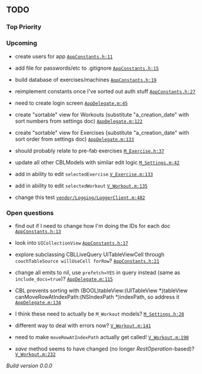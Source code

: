 ## TODO

### Top Priority

### Upcoming
 * create users for app <a href="https://github.com/PaulCapestany/Stronger/blob/picker/Stronger/AppConstants.h#L11">`AppConstants.h:11`</a>
 * add file for passwords/etc to .gitignore <a href="https://github.com/PaulCapestany/Stronger/blob/picker/Stronger/AppConstants.h#L15">`AppConstants.h:15`</a>
 * build database of exercises/machines <a href="https://github.com/PaulCapestany/Stronger/blob/picker/Stronger/AppConstants.h#L19">`AppConstants.h:19`</a>
 * reimplement constants once I've sorted out auth stuff <a href="https://github.com/PaulCapestany/Stronger/blob/picker/Stronger/AppConstants.h#L27">`AppConstants.h:27`</a>
 * need to create login screen <a href="https://github.com/PaulCapestany/Stronger/blob/picker/Stronger/AppDelegate.m#L45">`AppDelegate.m:45`</a>
 * create "sortable" view for Workouts (substitute "a_creation_date" with sort numbers from settings doc) <a href="https://github.com/PaulCapestany/Stronger/blob/picker/Stronger/AppDelegate.m#L122">`AppDelegate.m:122`</a>
 * create "sortable" view for Exercises (substitute "a_creation_date" with sort order from settings doc) <a href="https://github.com/PaulCapestany/Stronger/blob/picker/Stronger/AppDelegate.m#L133">`AppDelegate.m:133`</a>
 * should probably relate to pre-fab exercises <a href="https://github.com/PaulCapestany/Stronger/blob/picker/Stronger/M_Exercise.h#L37">`M_Exercise.h:37`</a>
 * update all other CBLModels with similar edit logic <a href="https://github.com/PaulCapestany/Stronger/blob/picker/Stronger/M_Settings.m#L42">`M_Settings.m:42`</a>
 * add in ability to edit `selectedExercise` <a href="https://github.com/PaulCapestany/Stronger/blob/picker/Stronger/V_Exercise.m#L133">`V_Exercise.m:133`</a>
 * add in ability to edit `selectedWorkout` <a href="https://github.com/PaulCapestany/Stronger/blob/picker/Stronger/V_Workout.m#L135">`V_Workout.m:135`</a>
 * change this test <a href="https://github.com/PaulCapestany/Stronger/blob/picker/Stronger/vendor/Logging/LoggerClient.m#L482">`vendor/Logging/LoggerClient.m:482`</a>

### Open questions
 * find out if I need to change how I'm doing the IDs for each doc <a href="https://github.com/PaulCapestany/Stronger/blob/picker/Stronger/AppConstants.h#L13">`AppConstants.h:13`</a>
 * look into `UICollectionView` <a href="https://github.com/PaulCapestany/Stronger/blob/picker/Stronger/AppConstants.h#L17">`AppConstants.h:17`</a>
 * explore subclassing CBLLiveQuery UITableViewCell through `couchTableSource willUseCell forRow`? <a href="https://github.com/PaulCapestany/Stronger/blob/picker/Stronger/AppConstants.h#L21">`AppConstants.h:21`</a>
 * change all emits to nil, use `prefetch=YES` in query instead (same as `include_docs=true`)? <a href="https://github.com/PaulCapestany/Stronger/blob/picker/Stronger/AppDelegate.m#L115">`AppDelegate.m:115`</a>
 * CBL prevents sorting with (BOOL)tableView:(UITableView *)tableView canMoveRowAtIndexPath:(NSIndexPath *)indexPath, so address it <a href="https://github.com/PaulCapestany/Stronger/blob/picker/Stronger/AppDelegate.m#L134">`AppDelegate.m:134`</a>
 * I think these need to actually be `M_Workout` models? <a href="https://github.com/PaulCapestany/Stronger/blob/picker/Stronger/M_Settings.h#L28">`M_Settings.h:28`</a>
 * different way to deal with errors now? <a href="https://github.com/PaulCapestany/Stronger/blob/picker/Stronger/V_Workout.m#L141">`V_Workout.m:141`</a>
 * need to make `moveRowAtIndexPath` actually get called! <a href="https://github.com/PaulCapestany/Stronger/blob/picker/Stronger/V_Workout.m#L190">`V_Workout.m:190`</a>
 * *save* method seems to have changed (no longer *RestOperation*-based)? <a href="https://github.com/PaulCapestany/Stronger/blob/picker/Stronger/V_Workout.m#L232">`V_Workout.m:232`</a>


_Build version 0.0.0_

<!---->

